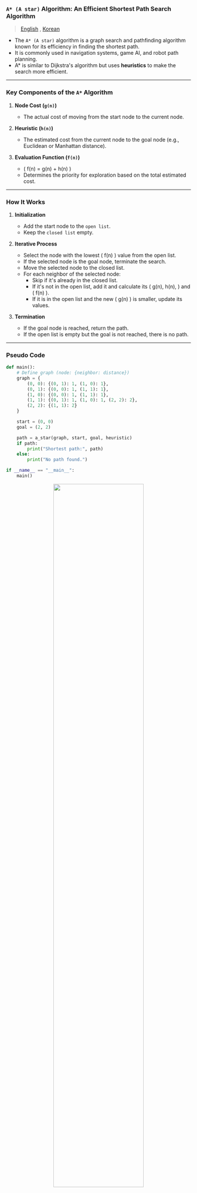 ### `A* (A star)` Algorithm: An Efficient Shortest Path Search Algorithm

> [English](README.md) , [Korean](README.ko.md)

- The `A* (A star)` algorithm is a graph search and pathfinding algorithm known for its efficiency in finding the shortest path.
- It is commonly used in navigation systems, game AI, and robot path planning.
- A* is similar to Dijkstra's algorithm but uses **heuristics** to make the search more efficient.

---

### Key Components of the `A*` Algorithm

1. **Node Cost (`g(n)`)**
   - The actual cost of moving from the start node to the current node.

2. **Heuristic (`h(n)`)**
   - The estimated cost from the current node to the goal node (e.g., Euclidean or Manhattan distance).

3. **Evaluation Function (`f(n)`)**
   - \( f(n) = g(n) + h(n) \)
   - Determines the priority for exploration based on the total estimated cost.

---

### How It Works

1. **Initialization**
   - Add the start node to the `open list`.
   - Keep the `closed list` empty.

2. **Iterative Process**
   - Select the node with the lowest \( f(n) \) value from the open list.
   - If the selected node is the goal node, terminate the search.
   - Move the selected node to the closed list.
   - For each neighbor of the selected node:
     - Skip if it's already in the closed list.
     - If it's not in the open list, add it and calculate its \( g(n), h(n), \) and \( f(n) \).
     - If it is in the open list and the new \( g(n) \) is smaller, update its values.

3. **Termination**
   - If the goal node is reached, return the path.
   - If the open list is empty but the goal is not reached, there is no path.

---

### Pseudo Code
```python
def main():
    # Define graph (node: {neighbor: distance})
    graph = {
        (0, 0): {(0, 1): 1, (1, 0): 1},
        (0, 1): {(0, 0): 1, (1, 1): 1},
        (1, 0): {(0, 0): 1, (1, 1): 1},
        (1, 1): {(0, 1): 1, (1, 0): 1, (2, 2): 2},
        (2, 2): {(1, 1): 2}
    }

    start = (0, 0)
    goal = (2, 2)

    path = a_star(graph, start, goal, heuristic)
    if path:
        print("Shortest path:", path)
    else:
        print("No path found.")

if __name__ == "__main__":
    main()
```

<p align="center"> <img width="70%" src="https://gist.githubusercontent.com/j2doll/36975662784b338d0b36ab12ea29fc5e/raw/dd99d47e5d9067eec4cb7129b5512d43461180cc/output%2520(1).png" /> </p>

A* returns the optimal path but provides only **one shortest path**, even when multiple optimal paths exist with the same heuristic and cost conditions.

#### 1. Current Path (Returned by A*)
- `(0, 0) → (0, 1) → (1, 1) → (2, 2)`
- Cost Calculation:
  - `(0, 0) → (0, 1)`: Cost 1
  - `(0, 1) → (1, 1)`: Cost 1
  - `(1, 1) → (2, 2)`: Cost 2
  - **Total Cost = 1 + 1 + 2 = 4**

#### 2. Alternative Path (Including Another Node)
- `(0, 0) → (1, 0) → (1, 1) → (2, 2)`
- Cost Calculation:
  - `(0, 0) → (1, 0)`: Cost 1
  - `(1, 0) → (1, 1)`: Cost 1
  - `(1, 1) → (2, 2)`: Cost 2
  - **Total Cost = 1 + 1 + 2 = 4**

#### Analysis
Both paths have the same total cost. Thus, the alternative path `(0, 0) → (1, 0) → (1, 1) → (2, 2)` is also a valid shortest path.

#### Characteristics of `A*`
- Since `A*` returns **only one shortest path**, other shortest paths may not be explored unless the algorithm is modified.
- To find all shortest paths, other approaches like BFS might be more appropriate.

---

### Advantages of the `A*` Algorithm
1. **Optimality**: Guarantees the shortest path if \( h(n) \) is **admissible** and **consistent**.
2. **Efficiency**: Reduces unnecessary path exploration, making it faster.

### Applications
1. **Game Development**: Moving units around obstacles to reach a target.
2. **Robotics**: Robot path planning.
3. **Navigation Systems**: Vehicle route finding.

